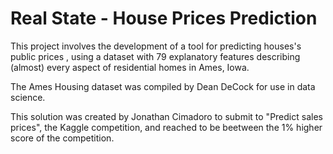 # Real State - House Prices Prediction

This project involves the development of a tool for predicting houses's public prices , using a dataset with 79 explanatory features describing (almost) every aspect of residential homes in Ames, Iowa.

The Ames Housing dataset was compiled by Dean DeCock for use in data science.

This solution was created by Jonathan Cimadoro to submit to "Predict sales prices", the Kaggle competition, and reached to be beetween the 1% higher score of the competition.

